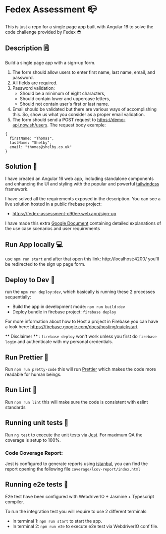 # Fedex Assessment 📪

This is just a repo for a single page app built with Angular 16 to solve the code challenge provided by Fedex 😎

## Description 🗒️

Build a single page app with a sign-up form.

1. The form should allow users to enter first name, last name, email, and password.
2. All fields are required.
3. Password validation:
   * Should be a minimum of eight characters,
   * Should contain lower and uppercase letters,
   * Should not contain user's first or last name.
4. Email should be validated but there are various ways of accomplishing this. So, show us what you consider as a proper email validation.
5. The form should send a POST request to https://demo-api.now.sh/users. The request body example:
```
{
  firstName: "Thomas",
  lastName: "Shelby",
  email: "thomas@shelby.co.uk"
}
```

## Solution 🤖
I have created an Angular 16 web app, including standalone components and enhancing the UI and styling with the popular and powerful [tailwindcss](https://tailwindcss.com/) framework. 

I have solved all the requirements exposed in the description. 
You can see a live solution hosted in a public firebase project:
* https://fedex-assessment-c90ee.web.app/sign-up

I have made this extra [Google Document](https://docs.google.com/document/d/1jf0HqdzuIn1lYAZGUwYJU30kgdvoLf_FCOxf8leR1QU/edit?usp=sharing) containing detailed explanations of the use case scenarios and user requirements


## Run App locally 💻

use `npm run start` and after that open this link: http://localhost:4200/ you'll be redirected to the sign up page form.

## Deploy to Dev 🦾

run the `npm run deploy:dev`, which basically is running these 2 processes sequentially:
 * Build the app in development mode: `npm run build:dev`
 * Deploy bundle in firebase project: `firebase deploy`

For more information about how to Host a project in Firebase you can have a look here: https://firebase.google.com/docs/hosting/quickstart

** Disclaimer ** : `firebase deploy` won't work unless you first do `firebase login` and authenticate with my personal credentials.

## Run Prettier 💅

Run `npm run pretty-code` this will run [Prettier](https://prettier.io/) which makes the code more readable for human beings.

## Run Lint 🧹

Run `npm run lint` this will make sure the code is consistent with eslint standards

## Running unit tests 🚦

Run `ng test` to execute the unit tests via [Jest](https://jestjs.io/).
For maximum QA the coverage is setup to 100%.

### Code Coverage Report: 
Jest is configured to generate reports using [istanbul](https://istanbul.js.org/), you can find the report opening the following file `coverage/lcov-report/index.html`


## Running e2e tests 🚦
E2e test have been configured with WebdriverIO + Jasmine + Typescript compiler.

To run the integration test you will require to use 2 different terminals:
 * In terminal 1: `npm run start` to start the app.
 * In terminal 2: `npm run e2e` to execute e2e test via WebdriverIO conf file.




